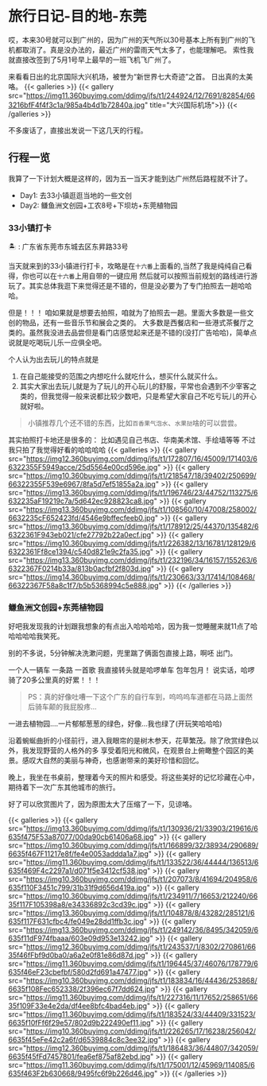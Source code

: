 # 旅行日记-目的地-东莞


哎，本来30号就可以到广州的，因为广州的天气所以30号基本上所有到广州的飞机都取消了。真是没办法的，最近广州的雷雨天气太多了，也能理解吧。
索性我就直接改签到了5月1号早上最早的一班飞机飞广州了。

来看看日出的北京国际大兴机场，被誉为“新世界七大奇迹”之首。 日出真的太美咯。
{{< galleries >}}
{{< gallery src="https://img11.360buyimg.com/ddimg/jfs/t1/244924/12/7691/82854/663216bfF4f4f3c1a/985a4b4d1b72840a.jpg" title="大兴国际机场">}}
{{< /galleries >}}

不多废话了，直接出发说一下这几天的行程。

## 行程一览

我算了一下计划大概是这样的，因为五一当天才能到达广州然后路程就不计了。

- Day1: 去33小镇逛逛当地的一些文创
- Day2: 鳒鱼洲文创园+工农8号+下坝坊+东莞植物园

### 33小镇打卡

🏝️ : 广东省东莞市东城去区东昇路33号

当天就来到的33小镇进行打卡，攻略是在`十六番`上面看的,当然了我是纯纯自己看得，你也可以在`十六番`上用自带的一键应用
然后就可以按照当前规划的路线进行游玩了。其实总体我逛下来觉得还是不错的，但是没必要为了专门拍照去一趟哈哈哈。

但是！！！ 咱如果就是想要去拍照，咱就为了拍照去一趟。里面大多数是一些文创的物品，还有一些音乐节和展会之类的。
大多数是西餐店和一些港式茶餐厅之类的。虽然我没进去品尝但是看门店感觉起来还是不错的(没打广告哈哈)，简单点说就是吃喝玩儿乐一应俱全吧。

个人认为出去玩儿的特点就是

1. 在自己能接受的范围之内想吃什么就吃什么，想买什么就买什么。
2. 其实大家出去玩儿就是为了玩儿的开心玩儿的舒服，平常也会遇到不少宰客之类的，但我觉得一般来说都比较少数吧，只是希望大家自己不吃亏玩儿的开心就好啦。

> 小镇推荐几个还不错的东西，比如`百香果气泡水`、`水果挞`啥的可以尝尝。

其实拍照打卡地还是很多的： 比如遇见自己书店、华南美术馆、手绘墙等等 不过我只拍了我觉得好看的哈哈哈哈
{{< galleries >}}
{{< gallery src="https://img12.360buyimg.com/ddimg/jfs/t1/172807/16/45009/171403/66322355F5949acce/25d5564e00cd596e.jpg" >}}
{{< gallery src="https://img10.360buyimg.com/ddimg/jfs/t1/218547/18/39402/250699/66322355F539e6967/8fa5d7ef51855a2a.jpg" >}}
{{< gallery src="https://img13.360buyimg.com/ddimg/jfs/t1/196746/23/44752/113275/6632235aF19219c7a/5d642ec928823ca8.jpg" >}}
{{< gallery src="https://img13.360buyimg.com/ddimg/jfs/t1/108560/10/47008/258002/6632235cF652423fd/4546e9bffecfeeb0.jpg" >}}
{{< gallery src="https://img13.360buyimg.com/ddimg/jfs/t1/178912/25/44370/135482/66322361F943eb021/cfe27792b22a0ecf.jpg" >}}
{{< gallery src="https://img10.360buyimg.com/ddimg/jfs/t1/226382/13/16781/128129/66322361Ff8ce1394/c540d821e9c2fa35.jpg" >}}
{{< gallery src="https://img13.360buyimg.com/ddimg/jfs/t1/232196/34/16157/155263/66322367F0214b33a/813b0acfbf2f803d.jpg" >}}
{{< gallery src="https://img14.360buyimg.com/ddimg/jfs/t1/230663/33/17414/108468/66322367F58a8c1f7/b5b5368994c5e888.jpg" >}}
{{< /galleries >}}

### 鳒鱼洲文创园+东莞植物园

好吧我发现我的计划跟我想象的有点出入哈哈哈哈，因为我一觉睡醒来就11点了哈哈哈哈哈我笑死。

别的不多说，5分钟解决洗漱问题，兜里踹了俩面包直接上路，啊呸 出门。

一个人一辆车 一条路 一首歌 我直接转头就是哈啰单车 包年包月！
说实话，哈啰骑了20多公里真的好累！！！

> PS：真的好像吐嘈一下这个广东的自行车到，呜呜呜车道都在马路上面然后骑车颠的我屁股疼...

一进去植物园....一片郁郁葱葱的绿色，好像...我也绿了(开玩笑哈哈哈)

沿着蜿蜒曲折的小径前行，进入我眼帘的是树木参天，花草繁茂。除了欣赏绿色以外，我发现野营的人格外的多
享受着阳光和微风，在观景台上俯瞰整个园区的美景。感叹大自然的美丽与神奇，也感谢带来的美好珍惜和回忆。

晚上，我坐在书桌前，整理着今天的照片和感受。将这些美好的记忆珍藏在心中，期待着下一次广东其他城市的旅行。

好了可以欣赏图片了，因为原图太大了压缩了一下，见谅咯。

{{< galleries >}}
{{< gallery src="https://img13.360buyimg.com/ddimg/jfs/t1/130936/21/33903/219616/6635f475F53a87077/00da90cb61406a68.jpg" >}}
{{< gallery src="https://img10.360buyimg.com/ddimg/jfs/t1/166899/32/38934/290689/6635f467F11217e8f/fe4e0053addda1a7.jpg" >}}
{{< gallery src="https://img11.360buyimg.com/ddimg/jfs/t1/133522/36/44444/136513/6635f469F4c2297a1/d071f5e3412cf538.jpg" >}}
{{< gallery src="https://img10.360buyimg.com/ddimg/jfs/t1/207073/8/41694/204958/6635f110F3451c799/31b31f9d656d419a.jpg" >}}
{{< gallery src="https://img10.360buyimg.com/ddimg/jfs/t1/234911/7/16653/212240/6635f117F105398a8/e34336892c3cd39c.jpg" >}}
{{< gallery src="https://img13.360buyimg.com/ddimg/jfs/t1/104878/8/43282/285121/6635f117F631cfbc4/fe049e28dd1ffb3c.jpg" >}}
{{< gallery src="https://img13.360buyimg.com/ddimg/jfs/t1/249142/36/8495/342059/6635f11dF974fbaaa/603e09d953e13242.jpg" >}}
{{< gallery src="https://img12.360buyimg.com/ddimg/jfs/t1/243537/1/8302/270861/6635f46fFbf9d0ba0/a6a2e0f81e86d87d.jpg" >}}
{{< gallery src="https://img11.360buyimg.com/ddimg/jfs/t1/196445/37/46076/178779/6635f46eF23cbefbf/580d2fd691a47477.jpg" >}}
{{< gallery src="https://img10.360buyimg.com/ddimg/jfs/t1/183834/16/44436/253868/6635f108Fec652338/2f396ec67f7dd624.jpg"  >}}
{{< gallery src="https://img11.360buyimg.com/ddimg/jfs/t1/227316/11/17652/258651/6635f109F33e4e2da/df4ee8bfc4bad4eb.jpg" >}}
{{< gallery src="https://img11.360buyimg.com/ddimg/jfs/t1/183524/33/44409/331523/6635f10fFf6f29e57/802d9b222490ef11.jpg" >}}
{{< gallery src="https://img10.360buyimg.com/ddimg/jfs/t1/226265/17/16238/256042/6635f45eFe42c2a6f/d6539884c8c3ee32.jpg" >}}
{{< gallery src="https://img12.360buyimg.com/ddimg/jfs/t1/186483/36/44807/342059/6635f45fFd7457801/fea6ef875af82ebd.jpg" >}}
{{< gallery src="https://img11.360buyimg.com/ddimg/jfs/t1/175001/12/45969/114085/6635f463F2b630668/9495fc6f9b226d46.jpg" >}}
{{< /galleries >}}

